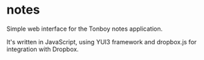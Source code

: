 notes
=====
Simple web interface for the Tonboy notes application.

It's written in JavaScript, using YUI3 framework and dropbox.js for integration with Dropbox.
